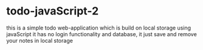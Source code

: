 # todo-javaScript-2

this is a simple todo web-application which is build on local storage using javaScript
it has no login functionality and database, it just save and remove your notes in local storage
